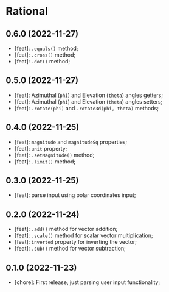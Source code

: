 # Rational

## 0.6.0 (2022-11-27)

- [feat]: `.equals()` method;
- [feat]: `.cross()` method;
- [feat]: `.dot()` method;

## 0.5.0 (2022-11-27)

- [feat]: Azimuthal (`phi`) and Elevation (`theta`) angles getters;
- [feat]: Azimuthal (`phi`) and Elevation (`theta`) angles setters;
- [feat]: `.rotate(phi)` and `.rotate3d(phi, theta)` methods;

## 0.4.0 (2022-11-25)

- [feat]: `magnitude` and `magnitudeSq` properties;
- [feat]: `unit` property;
- [feat]: `.setMagnitude()` method;
- [feat]: `.limit()` method;

## 0.3.0 (2022-11-25)

- [feat]: parse input using polar coordinates input;

## 0.2.0 (2022-11-24)

- [feat]: `.add()` method for vector addition;
- [feat]: `.scale()` method for scalar vector multiplication;
- [feat]: `inverted` property for inverting the vector;
- [feat]: `.sub()` method for vector subtraction;

## 0.1.0 (2022-11-23)

- [chore]: First release, just parsing user input functionality;

